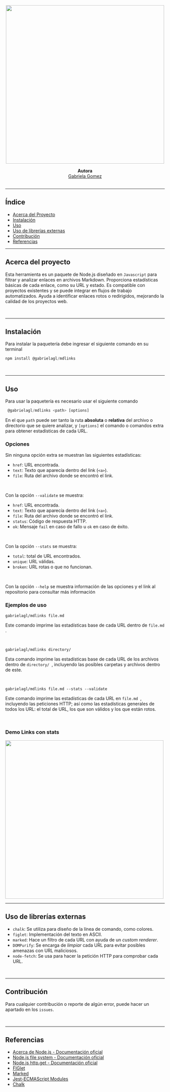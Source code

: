 <div  align="center"> 
<img src="https://github.com/GabrielaGL/md-links/assets/120422565/01b796f9-52be-4500-9610-1b3085b463c3" width="500px">

<b>Autora</b>
<br/>
[Gabriela Gomez](https://github.com/GabrielaGL)<br/>
<br/>
</div>

***

## Índice

* [Acerca del Proyecto](#acerca-del-proyecto)
* [Instalación](#instalación)
* [Uso](#uso)
* [Uso de librerías externas](#uso-de-librerías-externas)
* [Contribución](#contribución)
* [Referencias](#referencias)


***

## Acerca del proyecto

Esta herramienta es un paquete de Node.js diseñado en `Javascript` para filtrar y analizar enlaces en archivos Markdown. Proporciona estadísticas básicas de cada enlace, como su URL y estado. Es compatible con proyectos existentes y se puede integrar en flujos de trabajo automatizados. Ayuda a identificar enlaces rotos o redirigidos, mejorando la calidad de los proyectos web.

<br/>

***

## Instalación

Para instalar la paquetería debe ingresar el siguiente comando en su terminal

```javascript
npm install @gabrielagl/mdlinks
```
<br/>

***

## Uso

Para usar la paquetería es necesario usar el siguiente comando 

```javascript
 @gabrielagl/mdlinks <path> [options]
```

En el que `path` puede ser tanto la ruta **absoluta** o **relativa** del archivo o directorio que se quiere analizar, y `[options]` el comando o comandos extra para obtener estadísticas de cada URL.


<h3>Opciones</h3>

Sin ninguna opción extra se muestran las siguientes estadísticas:

* `href`: URL encontrada.
* `text`: Texto que aparecía dentro del link (`<a>`).
* `file`: Ruta del archivo donde se encontró el link.

<br/>

Con la opción `--validate` se muestra: 

* `href`: URL encontrada.
* `text`: Texto que aparecía dentro del link (`<a>`).
* `file`: Ruta del archivo donde se encontró el link.
* `status`: Código de respuesta HTTP.
* `ok`: Mensaje `fail` en caso de fallo u `ok` en caso de éxito.

<br/>

Con la opción `--stats` se muestra:

* `total`: total de URL encontrados.
* `unique`: URL válidas.
* `broken`: URL rotas o que no funcionan.

<br/>

Con la opción `--help` se muestra información de las opciones y el link al repositorio para consultar más información 


<h3>Ejemplos de uso</h3>

` gabrielagl/mdlinks file.md `

Este comando imprime las estadísticas base de cada URL dentro de `file.md `.

<br/>

` gabrielagl/mdlinks directory/ `

Esta comando imprime las estadísticas base de cada URL de los archivos dentro de `directory/ `, incluyendo las posibles carpetas y archivos dentro de este.

<br/>

` gabrielagl/mdlinks file.md --stats --validate `

Este comando imprime las estadísticas de cada URL en `file.md `, incluyendo las peticiones HTTP; así como las estadísticas generales de todos los URL: el total de URL, los que son válidos y los que están rotos.

<br/>

<h3> Demo Links con stats</h3>

<img src="https://github.com/GabrielaGL/md-links/assets/120422565/843caa12-c454-4cd0-b3d6-948fcfb9c7ab" width="500px">



***

## Uso de librerías externas

* `chalk`: Se utiliza para diseño de la línea de comando, como colores.
* `figlet`: Implementación del texto en ASCII.
* `marked`: Hace un filtro de cada URL con ayuda de un _custom renderer_.
* `DOMPurify`: Se encarga de _limpiar_ cada URL para evitar posibles amenazas con URL maliciosos.
* `node-fetch`: Se usa para hacer la petición HTTP para comprobar cada URL.

<br/>

***

## Contribución

Para cualquier contribución o reporte de algún error, puede hacer un apartado en los `issues`.

<br/>

***

## Referencias

* [Acerca de Node.js - Documentación oficial](https://nodejs.org/es/about/)
* [Node.js file system - Documentación oficial](https://nodejs.org/api/fs.html)
* [Node.js http.get - Documentación oficial](https://nodejs.org/api/http.html#http_http_get_options_callback)
* [FIGlet](https://ubunlog.com/figlet-banners-ascii-terminal/)
* [Marked](https://marked.js.org/)
* [Jest-ECMAScript Modules](https://jestjs.io/docs/ecmascript-modules)
* [Chalk](https://www.npmjs.com/package/chalk)
